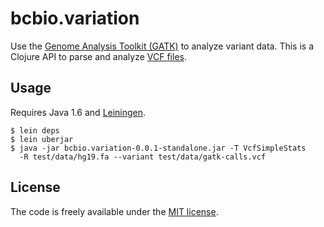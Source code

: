 # bcbio.variation

Use the [Genome Analysis Toolkit (GATK)][1] to analyze variant data.
This is a Clojure API to parse and analyze [VCF files][2].

[1]: http://www.broadinstitute.org/gsa/wiki/index.php/The_Genome_Analysis_Toolkit
[2]: http://www.1000genomes.org/wiki/Analysis/Variant%20Call%20Format/vcf-variant-call-format-version-40

## Usage

Requires Java 1.6 and [Leiningen][3].

    $ lein deps
    $ lein uberjar
    $ java -jar bcbio.variation-0.0.1-standalone.jar -T VcfSimpleStats
      -R test/data/hg19.fa --variant test/data/gatk-calls.vcf

[3]: https://github.com/technomancy/leiningen

## License

The code is freely available under the [MIT license][l1].

[l1]: http://www.opensource.org/licenses/mit-license.html
